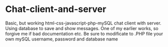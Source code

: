 # Chat-client-and-server
Basic, but working html-css-javascript-php-mySQL chat client with server. Using database to save and show messages. One of my earlier works, so forgive me if bad documentation etc. Be sure to modificate to .PHP file your own mySQL username, password and database name
